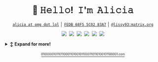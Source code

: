<!-- Title -->
<h1 align="center" title="...and I'm happy to see you here :)">👋 𝙷𝚎𝚕𝚕𝚘! 𝙸'𝚖 𝙰𝚕𝚒𝚌𝚒𝚊</h1>

<!-- Contact and keys -->
<p align="center">
<a href="mailto:alicia@omg.lol" title="Email Address"><code>alicia at omg dot lol</code></a> │ <a href="https://keybase.io/aliciasykes/pgp_keys.asc?fingerprint=0688f8d34587d954e9e51fb8fedb68f55c0283a7" title="PGP Public Key"><code>FEDB 68F5 5C02 83A7</code></a> │ <a href="https://matrix.to/#/@lissy93:matrix.org" title="Matrix User ID"><code>@lissy93:matrix.org</code></a>
</p>

<!-- Socials -->
<p align="center">
   <kbd>
  <a href="https://twitter.com/Lissy_Sykes" title="Twitter - @Lissy_Sykes"><img src="https://img.shields.io/badge/-@Lissy_Sykes-00acee?style=flat&logo=Twitter&logoColor=white" /></a>
  <a href="https://dev.to/lissy93" title="Dev.to - @Lissy93"><img src="https://img.shields.io/badge/-Lissy93-a75fff?style=flat&logo=Dev.to&logoColor=white" /></a>
  <a href="https://stackoverflow.com/users/979052/alicia" title="StackOverflow - Alicia Sykes"><img src="https://img.shields.io/badge/-Alicia-f48225?style=flat&logo=Stackoverflow&logoColor=white" /></a>
  <a href="https://www.linkedin.com/in/aliciasykes" title="LinkedIn - Alicia Sykes"><img src="https://img.shields.io/badge/-Alicia_Sykes-0072b1?style=flat&logo=Linkedin&logoColor=white" /></a>
  <a href="https://www.reddit.com/user/lissy93" title="Reddit - u/lissy93"><img src="https://img.shields.io/badge/-Lissy93-ff4500?style=flat&logo=reddit&logoColor=white" /></a>
  <a href="https://aliciasykes.com" title="Personal Website - aliciasykes.com"><img src="https://img.shields.io/badge/-aliciasykes.com-00CCB4?style=flat&logo=ApacheSpark&logoColor=white" /></a>
  </kbd>
</p>

   
<!-- Outer collapsible -->  
<details>
   <summary><b>↕️ Expand for more!</b></summary>
  
   <br>
   
<!-- About Section -->
<details>
  <summary><b>👤 About</b></summary>
    <p>
      <img align="right" width="250" src="https://github.com/Lissy93/Lissy93/raw/master/assets/alicia-sykes_profile-pic.png" alt="Alicia Sykes" />
      
<blockquote>

I software engineer based in London UK. And I love writing code!
  
I care a lot about privacy and security, and have carried out several audits and have made numerous submissions to various bug bounty programs.

I also enjoy attending ([and sometimes winning](https://notes.aliciasykes.com/p/0s5s3uOtKj)) hackathons and coding competitions, as it's a great opportunity to try out new technologies, meet new people and consume a lot of free caffeine.

I have a small homelab, which I'm using to learn more about system administration, and host my own services. 

When I'm not at the keyboard, I like sports, astronomy and hanging out with friends.

</blockquote>
    
----
  
  </p>
</details>
  
  
<!-- Blog Posts -->
<details>
  <summary><b>📰 Latest Blog Posts</b></summary>
    <p>
       
<a href="https://notes.aliciasykes.com"><img align="right" width="120" src="https://i.ibb.co/fkpSwVg/liss-bot-round.png" alt="Alicia Sykes Blog" /></a>
      
      
<!-- BLOG-POST-LIST:START -->
- [Astro is pretty cool 🆒](https://notes.aliciasykes.com/51203/astro-is-pretty-cool)
- [My thoughts on Tailwind 🍃](https://notes.aliciasykes.com/49557/my-thoughts-on-tailwind)
- [Project Ideas: Agile 💡](https://notes.aliciasykes.com/48239/project-ideas-agile)
- [Trying out Solid.js 🍰](https://notes.aliciasykes.com/48068/trying-out-solid-js)
- [50 ways to bring in extra cash as a developer  💰](https://notes.aliciasykes.com/47804/50-ways-to-bring-in-extra-cash-as-a-developer)
- [SvelteKit 1.0 - Building a Blog that fetches from RSS 🦄](https://notes.aliciasykes.com/42764/sveltekit-1-0-building-a-blog-that-fetches-from-rss)
- [20 Amazing Collections for Self-Taught Developers 🎓](https://notes.aliciasykes.com/42310/20-amazing-collections-for-self-taught-developers)
- [CLI tools you can&#39;t live without 🔧](https://notes.aliciasykes.com/41983/cli-tools-you-can-t-live-without)
<!-- BLOG-POST-LIST:END -->

➡️  **[More Posts](/BLOG-POSTS.md)**

----

</p>
</details>


<!-- Tech Stack -->  
<details>
  <summary><b>🛠️ Tech Stack</b></summary>
    <p>

| **Category** | **Technologies** |
| - | - |
**Frontend** | [![Vue.js](https://img.shields.io/static/v1?label=&message=Vue.js&color=4FC08D&logo=vuedotjs&logoColor=FFFFFF)](https://vuejs.org/) [![Svelte](https://img.shields.io/static/v1?label=&message=Svelte&color=FF3E00&logo=svelte&logoColor=FFFFFF)](https://svelte.dev/) [![React](https://img.shields.io/static/v1?label=&message=React&color=61DAFB&logo=react&logoColor=FFFFFF)](https://reactjs.org/) [![Astro](https://img.shields.io/static/v1?label=&message=Astro&color=a545f0&logo=astro&logoColor=FFFFFF)](https://astro.build/)<br>[![Angular](https://img.shields.io/static/v1?label=&message=Angular&color=DD0031&logo=angular&logoColor=FFFFFF)](https://angularjs.org/) [![D3.js](https://img.shields.io/static/v1?label=&message=D3.js&color=F9A03C&logo=d3dotjs&logoColor=FFFFFF)](https://d3js.org/)
**Core** | [![TypeScript](https://img.shields.io/static/v1?label=&message=TypeScript&color=3178C6&logo=typescript&logoColor=FFFFFF)](https://www.typescriptlang.org/) [![JavaScript](https://img.shields.io/static/v1?label=&message=JavaScript&color=F7DF1E&logo=javascript&logoColor=FFFFFF)](https://www.javascript.com/) [![Dart](https://img.shields.io/static/v1?label=&message=Dart&color=0175C2&logo=dart&logoColor=FFFFFF)](https://dart.dev/) [![Python](https://img.shields.io/static/v1?label=&message=Python&color=3C78A9&logo=python&logoColor=FFFFFF)](https://www.python.org/)<br>[![Java](https://img.shields.io/static/v1?label=&message=Java&color=007396&logo=java&logoColor=FFFFFF)](https://www.java.com/) [![PHP](https://img.shields.io/static/v1?label=&message=PHP&color=777BB4&logo=php&logoColor=FFFFFF)](https://www.php.net/) [![Rust](https://img.shields.io/static/v1?label=&message=Rust&color=000000&logo=rust&logoColor=FFFFFF)](https://www.rust-lang.org/) [![Go](https://img.shields.io/static/v1?label=&message=Go&color=00ADD8&logo=go&logoColor=FFFFFF)](https://go.dev/) [![Node.js](https://img.shields.io/static/v1?label=&message=Node.js&color=339933&logo=nodedotjs&logoColor=FFFFFF)](https://nodejs.org/)
**Mobile** | [![Flutter](https://img.shields.io/static/v1?label=&message=Flutter&color=02569B&logo=flutter&logoColor=FFFFFF)](https://flutter.dev/) [![Android](https://img.shields.io/static/v1?label=&message=Android&color=3DDC84&logo=android&logoColor=FFFFFF)](https://developer.android.com/) [![Kotlin](https://img.shields.io/static/v1?label=&message=Kotlin&color=7F52FF&logo=kotlin&logoColor=FFFFFF)](https://kotlinlang.org/) [![Swift](https://img.shields.io/static/v1?label=&message=Swift&color=F05138&logo=swift&logoColor=FFFFFF)](https://www.swift.org/)
**Cloud** | [![Azure](https://img.shields.io/static/v1?label=&message=Azure&color=0078D4&logo=microsoftazure&logoColor=FFFFFF)](https://azure.microsoft.com/) [![Heroku](https://img.shields.io/static/v1?label=&message=Heroku&color=430098&logo=heroku&logoColor=FFFFFF)](https://heroku.com/) [![Netlify](https://img.shields.io/static/v1?label=&message=Netlify&color=00C7B7&logo=netlify&logoColor=FFFFFF)](https://netlify.com/) [![Google Cloud](https://img.shields.io/static/v1?label=&message=GCP&color=4285F4&logo=googlecloud&logoColor=FFFFFF)](https://cloud.google.com/)
**DevOps** | [![Docker](https://img.shields.io/static/v1?label=&message=Docker&color=2496ED&logo=docker&logoColor=FFFFFF)](https://docker.com/) [![Ansible](https://img.shields.io/static/v1?label=&message=Ansible&color=EE0000&logo=ansible&logoColor=FFFFFF)](https://www.ansible.com/) [![CircleCI](https://img.shields.io/static/v1?label=&message=CircleCI&color=343434&logo=circleci&logoColor=FFFFFF)](https://circleci.com/)
**Testing** | [![Selenium](https://img.shields.io/static/v1?label=&message=Selenium&color=43B02A&logo=selenium&logoColor=FFFFFF)](https://www.selenium.dev/) [![Cypress](https://img.shields.io/static/v1?label=&message=Cypress&color=17202C&logo=cypress&logoColor=FFFFFF)](https://www.cypress.io/) [![Jest](https://img.shields.io/static/v1?label=&message=Jest&color=C21325&logo=jest&logoColor=FFFFFF)](https://jestjs.io/)
**Misc** | [![Linux](https://img.shields.io/static/v1?label=&message=Linux&color=FCC624&logo=linux&logoColor=FFFFFF)](https://www.linux.org/) [![Bash](https://img.shields.io/static/v1?label=&message=Bash&color=4EAA25&logo=gnubash&logoColor=FFFFFF)](https://www.gnu.org/software/bash/) [![Markdown](https://img.shields.io/static/v1?label=&message=Markdown&color=000000&logo=markdown&logoColor=FFFFFF)](https://en.wikipedia.org/wiki/Markdown)
**Editors** | [![Vim](https://img.shields.io/static/v1?label=&message=Vim&color=019733&logo=vim&logoColor=FFFFFF)](https://www.vim.org/) [![VS Code](https://img.shields.io/static/v1?label=&message=VS%20Code&color=9013FE&logo=visualstudiocode&logoColor=FFFFFF)](https://code.visualstudio.com/)
      
 See **[➡️ Full Tech Stack](https://github.com/Lissy93/Lissy93/blob/master/TECH-STACK.md)**, for a list of projects using each of the above technologies

----      

  </p>
</details>
  


<!-- Metrics -->
<details>
  <summary><b>📊 Metrics</b></summary>
    <p>

<a href="https://github.com/Lissy93/Lissy93/blob/master/METRICS.md">
   <img  width="400" src="https://raw.githubusercontent.com/Lissy93/Lissy93/master/assets/metrics/summary.svg" alt="General Stats">
   <img  width="400" src="https://raw.githubusercontent.com/Lissy93/Lissy93/master/assets/metrics/habits.svg" alt="Coding Habits">
</a>
<br /><br /><br />
       


**[➡️ More Metrics](/METRICS.md)**

</p>
</details>


<!-- Recent Activity -->
<details>
  <summary><b>⚡ Recent Activity</b></summary>
    <p>
            
<a href="/METRICS.md"><img align='right' width='300' src='https://github-contribution-stats.vercel.app/api/?username=lissy93' alt='Astro Dab'></a>

<!--START_SECTION:activity-->
1. 🎉 Merged PR [#1902](https://github.com/Lissy93/dashy/pull/1902) in [Lissy93/dashy](https://github.com/Lissy93/dashy)
2. 🎉 Merged PR [#1897](https://github.com/Lissy93/dashy/pull/1897) in [Lissy93/dashy](https://github.com/Lissy93/dashy)
3. 💪 Opened PR [#1897](https://github.com/Lissy93/dashy/pull/1897) in [Lissy93/dashy](https://github.com/Lissy93/dashy)
4. 🎉 Merged PR [#252](https://github.com/Lissy93/web-check/pull/252) in [Lissy93/web-check](https://github.com/Lissy93/web-check)
5. 🎉 Merged PR [#1890](https://github.com/Lissy93/dashy/pull/1890) in [Lissy93/dashy](https://github.com/Lissy93/dashy)
6. 🎉 Merged PR [#1894](https://github.com/Lissy93/dashy/pull/1894) in [Lissy93/dashy](https://github.com/Lissy93/dashy)
7. 🎉 Merged PR [#41](https://github.com/Lissy93/email-comparison/pull/41) in [Lissy93/email-comparison](https://github.com/Lissy93/email-comparison)
8. 🎉 Merged PR [#1877](https://github.com/Lissy93/dashy/pull/1877) in [Lissy93/dashy](https://github.com/Lissy93/dashy)
9. 🎉 Merged PR [#332](https://github.com/Lissy93/awesome-privacy/pull/332) in [Lissy93/awesome-privacy](https://github.com/Lissy93/awesome-privacy)
10. 🎉 Merged PR [#334](https://github.com/Lissy93/awesome-privacy/pull/334) in [Lissy93/awesome-privacy](https://github.com/Lissy93/awesome-privacy)
<!--END_SECTION:activity-->

➡️  **[More Activity](/RECENT-ACTIVITY.md)**

----

</p>
</details>

<!-- Snek -->   
<p align="center">
<a href="https://gitstar-ranking.com/Lissy93" title="Snek 🐍"><img width="500" src="https://raw.githubusercontent.com/Lissy93/Lissy93/master/assets/github-snake.svg" /></a>
</p>

</details>

<p align="center"><a href="https://010000010110110001101001011000110110100101100001.com/"><sup><sub>010000010110110001101001011000110110100101100001.com</sub></sup></a></p>

<!--

<details>
  <summary><b>PGP</b></summary>
    <p align="center">

 ```     
  -----BEGIN PGP PUBLIC KEY BLOCK-----

mQENBFqbwpsBCACxoSZKSkr6zPUSVijbeFV9c7KphqXJxzJqKlWQbMOFL+rj52+Q
F/wy16+Jze4seOGUNA9OiOcpM/YhSQoeFOBPdj5hOc9IXOTx86bhYi3+84D9o1cW
Qq80sOeRNwOzjH7539tttQmBPpFTBAIJYa1l/UP2CWBm2cUk7/f/g/pEaCvdqayp
0uAl3EfNbYkjqw+0GawIjY34Xqza+MONooqDXDJC//xnWDb6UTzTPy3LVX8PMmiw
Gkt6+3Xlfro+h2Y4AlzvVMjvkBWqJwHa6K4YOUsw6gtxZ/W3UIx6ECM5COa/apX/
o3F47k+SVduHb0vfNuHQva+k3Rk7WQlSCCGZABEBAAG0OWFsaWNpYS5zeWtlc0Bw
cm90b25tYWlsLmNvbSA8YWxpY2lhLnN5a2VzQHByb3Rvbm1haWwuY29tPokBPwQQ
AQgAKQUCWpvCnAYLCQcIAwIJEP7baPVcAoOnBBUICgIDFgIBAhkBAhsDAh4BAAoJ
EP7baPVcAoOnRbIH/jMstIMLFSwWhTclFr8idbjMMmmcxOoZ7UtwNOKf3kAbSsZ8
qpQgBYIuN2im3W+WcgM4uqgu4daAXagl6Z0+MsRyPm0ULKVPAmQZuiaxhoXrDsK8
I/7on5JuU9100pav2GSpDGvWlJj4S91kDYSKA3BqzCwNws5taKYrYfO/2ZgFwx2L
LG0Zf/V5afBc3wAZUKTqy+4elT9O3XutURdYBatJtgrqlx5p4vFv7neIlaTo1i9m
BdlsupJDzqUoog6W/vTbLVbgVIBYgYiI1rV9UOD3Ds2y5RMRvKGUheKpc8dATCxD
W8aHT+I89GhLg9qj6rGDfUYwXmTo/ZD0lo8xH8a0KkFsaWNpYSBTeWtlcyA8YWxp
Y2lhLnN5a2VzQHByb3Rvbm1haWwuY29tPokBTgQTAQgAOBYhBAaI+NNFh9lU6eUf
uP7baPVcAoOnBQJe5omDAhsDBQsJCAcCBhUKCQgLAgQWAgMBAh4BAheAAAoJEP7b
aPVcAoOnI0QIAKmELC7E3d4qvL9pK9mc/GKag9NGZApvQwuTvdoTHq2ggF7YCVZT
atdPlwKbpYbOfyg5XG+Q2L9oZ6cieilxBSzurK35hZG5vj5s02SNnRb4PAZXiZje
Z7B6zxzGmxVelsnRQVVIE+dfGvaX8MbXCNJliL2lvu4oE+W3pBZfiMe1ahL3TLGo
hiCgx1f7Yvrx9NXlouFdZAFnUWrwG9Uk7R6ZYrjvSM+zhNWjZQRroNIem1Fsn5fX
EcStRazzbLvIib4x0+0M+D4yRBEX0MGRF4VMDksW4rV9QiMnRoe5QZbITtTFuT4r
cn1ZH6iQviJuAsfCb/PqKjkUP21b0BJkcZa5AQ0EWpvCmwEIANo4THKI5PMzSzsR
I+uf9Lj2nFj0R/Vw7FtWNVzvQ/G2yH/GRc39n3GUWFkW93N+Sqep70aRWwCod2pN
tQSYG7qBOk1uL3HRbCUIIf4scb+qjuDMdJPxJPxqEGQaDIAYm8dH5uDq9BQm6xqX
0jDgjGWqNprnSYBOU0+29G/jjRmZC3IFmQNByXT4kdkduLOAOws2wMGMAf9XV/eE
ED4ZF4s0Syg1MJgx82OcTEA7dzSImBArXgdlc9/MTEoX7D7JtG30r/Q7vU7oj7pa
pKfjng2BEw98+jc7qARKz2SMORkmLLAS0mxsCe6QH7cx71cd7ptEHV18iFTNBCoq
c1JqTPcAEQEAAYkBKQQYAQgAEwUCWpvCnQkQ/tto9VwCg6cCGwwACgkQ/tto9VwC
g6fLWQf+K2HgzOxsKx5CWICoDjqk2zqOT1I7nf5nD7CqQIwP3tUsl+RZu85EyEHY
XE30sOx0ZdGoU1fCCsA785gSPG2NObIeVQMOLBMftSv/IO2qZJvl3lfEDfurPZ4K
Ywl5lyDR6iF7D96IYrYHInDA53mKDvrSVBF8w1tt2CUS1o2YZUST9061gX7KSEn1
FstAf/0TpFnXDbdM/O0gLAkPPCcynWZzX+Ujwsca0xZF3lcRR5xtjCTTdvhbI3PP
q7lzS3Uq09Iz0Vb+RtP5TzTlllbhWEREorY5nVRu89rt+zv8SbkqyOmKR0/e7UDj
mFFVmpQe2X/qgZBVVYC+LjpxNEMt6w==
=dpLK
-----END PGP PUBLIC KEY BLOCK-----
```
  
  </p>
</details>

-->
